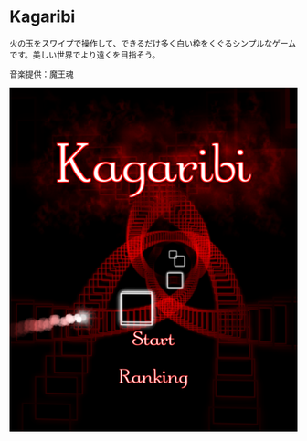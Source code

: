 Kagaribi
=======

火の玉をスワイプで操作して、できるだけ多く白い枠をくぐるシンプルなゲームです。美しい世界でより遠くを目指そう。

音楽提供：魔王魂

![kagaribi](Assets/Textures/title_ss.png "kagaribi")
